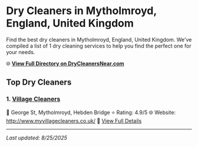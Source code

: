 # Dry Cleaners in Mytholmroyd, England, United Kingdom

Find the best dry cleaners in Mytholmroyd, England, United Kingdom. We've compiled a list of 1 dry cleaning services to help you find the perfect one for your needs.

🌐 **[View Full Directory on DryCleanersNear.com](https://drycleanersnear.com/city/United%20Kingdom/England/Mytholmroyd)**

## Top Dry Cleaners

### 1. [Village Cleaners](https://drycleanersnear.com/dryCleaner/68a137b112336c891145f6e1/village-cleaners)
📍 George St, Mytholmroyd, Hebden Bridge
⭐ Rating: 4.9/5
🌐 Website: http://www.myvillagecleaners.co.uk/
🔗 [View Full Details](https://drycleanersnear.com/dryCleaner/68a137b112336c891145f6e1/village-cleaners)


---

*Last updated: 8/25/2025*

